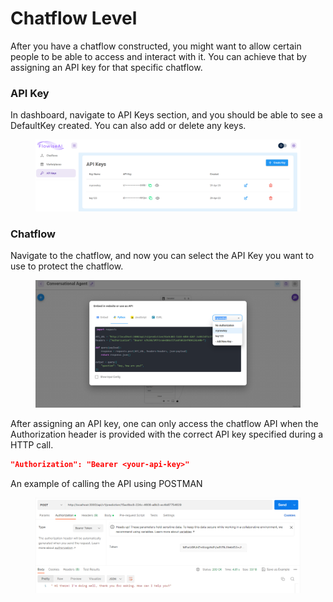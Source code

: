 # Chatflow Level

After you have a chatflow constructed, you might want to allow certain people to be able to access and interact with it. You can achieve that by assigning an API key for that specific chatflow.

### API Key

In dashboard, navigate to API Keys section, and you should be able to see a DefaultKey created. You can also add or delete any keys.

<figure><img src="../../.gitbook/assets/image (6) (1) (1) (1) (1).png" alt=""><figcaption></figcaption></figure>

### Chatflow

Navigate to the chatflow, and now you can select the API Key you want to use to protect the chatflow.

<figure><img src="../../.gitbook/assets/image (3) (1) (1) (1) (1) (1) (1) (1) (1).png" alt=""><figcaption></figcaption></figure>

After assigning an API key, one can only access the chatflow API when the Authorization header is provided with the correct API key specified during a HTTP call.

```json
"Authorization": "Bearer <your-api-key>"
```

An example of calling the API using POSTMAN

<figure><img src="../../.gitbook/assets/image (1) (1) (1) (1) (1) (1) (1) (1) (1) (1) (1) (1) (1) (1).png" alt=""><figcaption></figcaption></figure>

